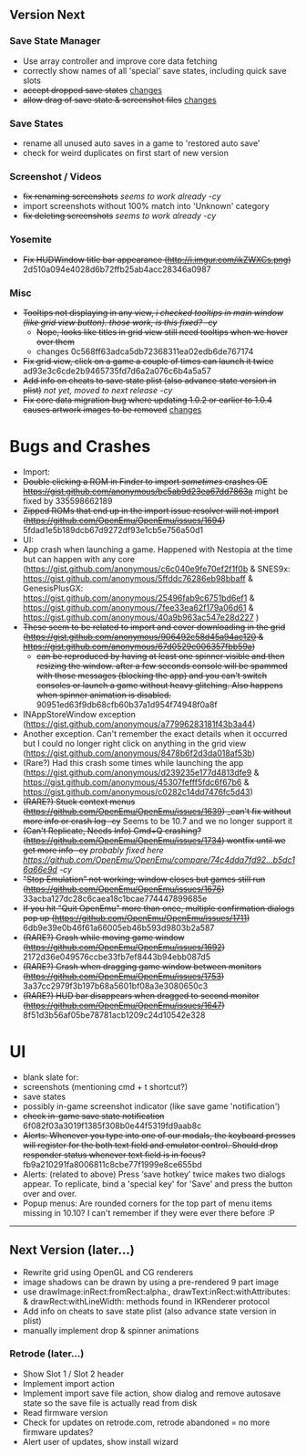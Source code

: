 ## Version Next

### Save State Manager
- Use array controller and improve core data fetching
- correctly show names of all 'special' save states, including quick save slots
- ~~accept dropped save states~~ [changes](https://github.com/OpenEmu/OpenEmu/compare/9b6d377eb4236e504c8dbe6731c5793764b15683...fcd5c9684ae68788dde0cb0243e863523ea3c76b)
- ~~allow drag of save state & screenshot files~~ [changes](https://github.com/OpenEmu/OpenEmu/compare/9b6d377eb4236e504c8dbe6731c5793764b15683...fcd5c9684ae68788dde0cb0243e863523ea3c76b)

### Save States
- rename all unused auto saves in a game to 'restored auto save'
- check for weird duplicates on first start of new version

### Screenshot / Videos
- ~~fix renaming screenshots~~ _seems to work already -cy_
- import screenshots without 100% match into 'Unknown' category
- ~~fix deleting screenshots~~ _seems to work already -cy_

### Yosemite
- ~~Fix HUDWindow title bar appearance (http://i.imgur.com/ikZWXCs.png)~~ 2d510a094e4028d6b72ffb25ab4acc28346a0987

### Misc
- ~~Tooltips not displaying in any view, _i checked tooltips in main window (like grid view button). those work, is this fixed? -cy_~~
    - ~~Nope, looks like titles in grid view still need tooltips when we hover over them~~
    - changes 0c568ff63adca5db72368311ea02edb6de767174
- ~~Fix grid view, click on a game a couple of times can launch it twice~~ ad93e3c6cde2b9465735fd7d6a2a076c6b4a5a57
- ~~Add info on cheats to save state plist (also advance state version in plist)~~ _not yet, moved to next release -cy_
- ~~Fix core data migration bug where updating 1.0.2 or earlier to 1.0.4 causes artwork images to be removed~~ [changes](https://github.com/OpenEmu/OpenEmu/commit/4841dbcb195ae1826f03029590b0029be0a320e6)

# Bugs and Crashes
- Import:
 - ~~Double clicking a ROM in Finder to import *sometimes* crashes OE https://gist.github.com/anonymous/bc5ab9d23ea67dd7863a~~ might be fixed by 335598662189
 - ~~Zipped ROMs that end up in the import issue resolver will not import (https://github.com/OpenEmu/OpenEmu/issues/1694)~~ 5fdad1e5b189dcb67d9272df93e1cb5e756a50d1
- UI:
 - App crash when launching a game. Happened with Nestopia at the time but can happen with any core (https://gist.github.com/anonymous/c6c040e9fe70ef2f1f0b & SNES9x: https://gist.github.com/anonymous/5ffddc76286eb98bbaff & GenesisPlusGX: https://gist.github.com/anonymous/25496fab9c6751bd6ef1 & https://gist.github.com/anonymous/7fee33ea62f179a06d61 & https://gist.github.com/anonymous/40a9b963ac547e28d227 )
 - ~~These seem to be related to import and cover downloading in the grid (https://gist.github.com/anonymous/906492c58d45a94ac120 & https://gist.github.com/anonymous/67d0529e006357fbb59a)~~
    - ~~can be reproduced by having at least one spinner visible and then resizing the window. after a few seconds console will be spammed with those messages (blocking the app) and you can't switch consoles or launch a game without heavy glitching. Also happens when spinner animation is disabled.~~ 90951ed63f9db68cfb60b37a1d954f74948f0a8f
 - INAppStoreWindow exception (https://gist.github.com/anonymous/a77996283181f43b3a44)
 - Another exception. Can't remember the exact details when it occurred but I could no longer right click on anything in the grid view (https://gist.github.com/anonymous/8478b6f2d3da018af53b)
 - (Rare?) Had this crash some times while launching the app (https://gist.github.com/anonymous/d239235e177d4813dfe9 & https://gist.github.com/anonymous/45307fefff5fdc6f67b6 & https://gist.github.com/anonymous/c0282c14dd7476fc5d43)
 - ~~(RARE?) Stuck context menus (https://github.com/OpenEmu/OpenEmu/issues/1639)
 _can't fix without more info or crash log -cy~~ Seems to be 10.7 and we no longer support it
 - ~~(Can't Replicate, Needs Info) Cmd+Q crashing? (https://github.com/OpenEmu/OpenEmu/issues/1734) wontfix until we get more info -cy~~ _probably fixed here https://github.com/OpenEmu/OpenEmu/compare/74c4dda7fd92...b5dc16a66e9d -cy_ 
 - ~~"Stop Emulation” not working; window closes but games still run (https://github.com/OpenEmu/OpenEmu/issues/1676)~~ 33acba127dc28c6caea18c1bcae774447899685e
 - ~~If you hit "Quit OpenEmu" more than once, multiple confirmation dialogs pop up (https://github.com/OpenEmu/OpenEmu/issues/1711)~~ 6db9e39e0b46f61a66005eb46b593d9803b2a587
 - ~~(RARE?) Crash while moving game window (https://github.com/OpenEmu/OpenEmu/issues/1692)~~ 2172d36e049576ccbe33fb7ef8443b94ebb087d5
 - ~~(RARE?) Crash when dragging game window between monitors (https://github.com/OpenEmu/OpenEmu/issues/1753)~~ 3a37cc2979f3b197b68a5601bf08a3e3080650c3
 - ~~(RARE?) HUD bar disappears when dragged to second monitor (https://github.com/OpenEmu/OpenEmu/issues/1647)~~ 8f51d3b56af05be78781acb1209c24d10542e328

# UI
- blank slate for:
 - screenshots (mentioning cmd + t shortcut?)
 - save states
- possibly in-game screenshot indicator (like save game 'notification')
- ~~check in-game save state notification~~ 6f082f03a3019f1385f308b0e44f5319fd9aab8c
- ~~Alerts: Whenever you type into one of our modals, the keyboard presses will register for the both text field and emulator control. Should drop responder status whenever text field is in focus?~~ fb9a210291fa8006811c8cbe77f1999e8ce655bd
- Alerts: (related to above) Press ‘save hotkey’ twice makes two dialogs appear. To replicate, bind a 'special key' for 'Save' and press the button over and over.
- Popup menus: Are rounded corners for the top part of menu items missing in 10.10? I can't remember if they were ever there before :P
***

## Next Version (later…)
- Rewrite grid using OpenGL and CG renderers
 - image shadows can be drawn by using a pre-rendered 9 part image
 - use drawImage:inRect:fromRect:alpha:, drawText:inRect:withAttributes: & drawRect:withLineWidth: methods found in IKRenderer protocol
- Add info on cheats to save state plist (also advance state version in plist)
- manually implement drop & spinner animations

### Retrode (later…)
- Show Slot 1 / Slot 2 header
- Implement import action
- Implement import save file action, show dialog and remove autosave state so the save file is actually read from disk
- Read firmware version
- Check for updates on retrode.com, retrode abandoned = no more firmware updates?
- Alert user of updates, show install wizard